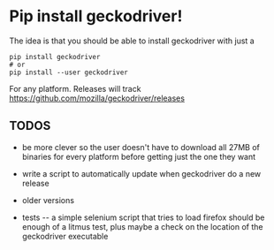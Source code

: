# Pip install geckodriver!

The idea is that you should be able to install geckodriver with just a 

    pip install geckodriver
    # or
    pip install --user geckodriver

For any platform.  Releases will track https://github.com/mozilla/geckodriver/releases

## TODOS

* be more clever so the user doesn't have to download all 27MB of binaries for every platform before getting
  just the one they want
  
* write a script to automatically update when geckodriver do a new release

* older versions

* tests -- a simple selenium script that tries to load firefox should be enough of a litmus test,
  plus maybe a check on the location of the geckodriver executable
  
